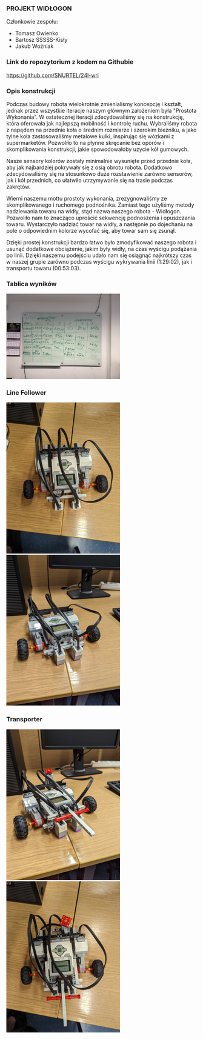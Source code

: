 ### PROJEKT WIDŁOGON

Członkowie zespołu:

- Tomasz Owienko
- Bartosz SSSSS-Kisły
- Jakub Woźniak

### Link do repozytorium z kodem na Githubie

https://github.com/SNURTEL/24l-wri
### Opis konstrukcji

Podczas budowy robota wielokrotnie zmienialiśmy koncepcję i kształt, jednak przez wszystkie iteracje naszym głównym założeniem była "Prostota Wykonania". W ostatecznej iteracji zdecydowaliśmy się na konstrukcję, która oferowała jak najlepszą mobilność i kontrolę ruchu. Wybraliśmy robota z napędem na przednie koła o średnim rozmiarze i szerokim bieżniku, a jako tylne koła zastosowaliśmy metalowe kulki, inspirując się wózkami z supermarketów. Pozwoliło to na płynne skręcanie bez oporów i skomplikowania konstrukcji, jakie spowodowałoby użycie kół gumowych.

Nasze sensory kolorów zostały minimalnie wysunięte przed przednie koła, aby jak najbardziej pokrywały się z osią obrotu robota. Dodatkowo zdecydowaliśmy się na stosunkowo duże rozstawienie zarówno sensorów, jak i kół przednich, co ułatwiło utrzymywanie się na trasie podczas zakrętów.

Wierni naszemu mottu prostoty wykonania, zrezygnowaliśmy ze skomplikowanego i ruchomego podnośnika. Zamiast tego użyliśmy metody nadziewania towaru na widły, stąd nazwa naszego robota - Widłogon. Pozwoliło nam to znacząco uprościć sekwencję podnoszenia i opuszczania towaru. Wystarczyło nadziać towar na widły, a następnie po dojechaniu na pole o odpowiednim kolorze wycofać się, aby towar sam się zsunął.

Dzięki prostej konstrukcji bardzo łatwo było zmodyfikować naszego robota i usunąć dodatkowe obciążenie, jakim były widły, na czas wyścigu podążania po linii. Dzięki naszemu podejściu udało nam się osiągnąć najkrótszy czas w naszej grupie zarówno podczas wyścigu wykrywania linii (1:29:02), jak i transportu towaru (00:53:03).

### Tablica wyników
<p><img src="./wyniki.jpg" alt="Line Follower" width="300" /></p>

### Line Follower

<p float="left">
  <img src="./linia1.jpg" alt="Line Follower" width="300" />
  <img src="./linia2.jpg" alt="Line Follower" width="300" />
</p>

### Transporter

<p float="left">
  <img src="./towar1.jpg" alt="Transporter" width="300" />
  <img src="./towar2.jpg" alt="Transporter" width="300" />
</p>